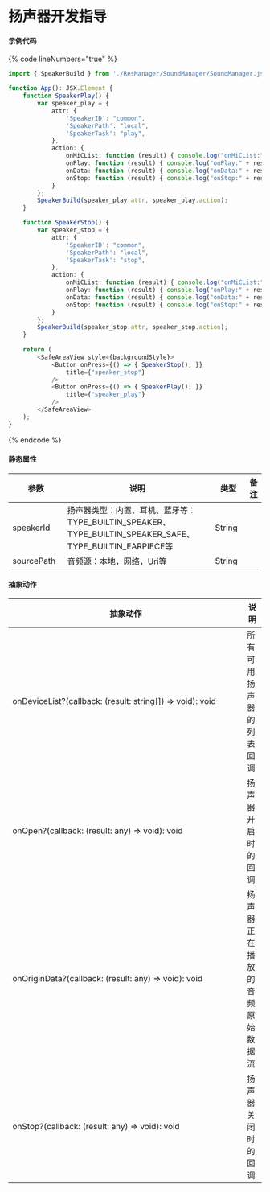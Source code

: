 # 扬声器开发指导

#### 示例代码

{% code lineNumbers="true" %}
```typescript
import { SpeakerBuild } from './ResManager/SoundManager/SoundManager.js';

function App(): JSX.Element {
    function SpeakerPlay() {
        var speaker_play = {
            attr: {
                'SpeakerID': "common",
                'SpeakerPath': "local",
                'SpeakerTask': "play",
            },
            action: {
                onMiCList: function (result) { console.log("onMiCList:" + result); },
                onPlay: function (result) { console.log("onPlay:" + result); },
                onData: function (result) { console.log("onData:" + result); },
                onStop: function (result) { console.log("onStop:" + result); }
            }
        };
        SpeakerBuild(speaker_play.attr, speaker_play.action);
    }

    function SpeakerStop() {
        var speaker_stop = {
            attr: {
                'SpeakerID': "common",
                'SpeakerPath': "local",
                'SpeakerTask': "stop",
            },
            action: {
                onMiCList: function (result) { console.log("onMiCList:" + result); },
                onPlay: function (result) { console.log("onPlay:" + result); },
                onData: function (result) { console.log("onData:" + result); },
                onStop: function (result) { console.log("onStop:" + result); }
            }
        };
        SpeakerBuild(speaker_stop.attr, speaker_stop.action);
    }
  
    return (
        <SafeAreaView style={backgroundStyle}>
            <Button onPress={() => { SpeakerStop(); }}
                title={"speaker_stop"}
            />
            <Button onPress={() => { SpeakerPlay(); }}
                title={"speaker_play"}
            />
        </SafeAreaView>
    );
}
```
{% endcode %}

#### 静态属性

<table><thead><tr><th width="135">参数</th><th width="417">说明</th><th width="94">类型</th><th>备注</th></tr></thead><tbody><tr><td>speakerId</td><td>扬声器类型：内置、耳机、蓝牙等：TYPE_BUILTIN_SPEAKER、TYPE_BUILTIN_SPEAKER_SAFE、TYPE_BUILTIN_EARPIECE等</td><td>String</td><td></td></tr><tr><td>sourcePath</td><td>音频源：本地，网络，Uri等</td><td>String</td><td></td></tr></tbody></table>

#### 抽象动作

<table><thead><tr><th width="451">抽象动作</th><th>说明</th></tr></thead><tbody><tr><td>onDeviceList?(callback: (result: string[]) => void): void</td><td>所有可用扬声器的列表回调</td></tr><tr><td>onOpen?(callback: (result: any) => void): void</td><td>扬声器开启时的回调</td></tr><tr><td>onOriginData?(callback: (result: any) => void): void</td><td>扬声器正在播放的音频原始数据流</td></tr><tr><td>onStop?(callback: (result: any) => void): void</td><td>扬声器关闭时的回调</td></tr></tbody></table>
